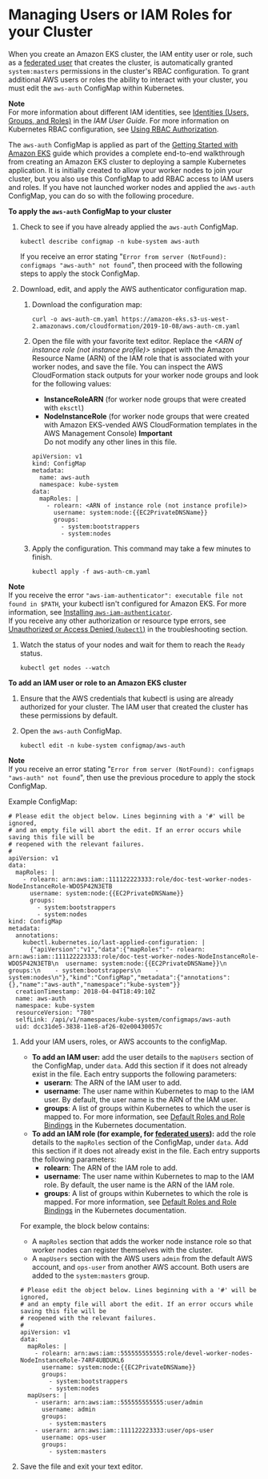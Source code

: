 # Managing Users or IAM Roles for your Cluster<a name="add-user-role"></a>

When you create an Amazon EKS cluster, the IAM entity user or role, such as a [federated user](https://docs.aws.amazon.com/IAM/latest/UserGuide/id_roles_providers.html) that creates the cluster, is automatically granted `system:masters` permissions in the cluster's RBAC configuration\. To grant additional AWS users or roles the ability to interact with your cluster, you must edit the `aws-auth` ConfigMap within Kubernetes\. 

**Note**  
For more information about different IAM identities, see [Identities \(Users, Groups, and Roles\)](https://docs.aws.amazon.com/IAM/latest/UserGuide/id_roles_providers.html) in the *IAM User Guide*\. For more information on Kubernetes RBAC configuration, see [Using RBAC Authorization](https://kubernetes.io/docs/reference/access-authn-authz/rbac/)\. 

The `aws-auth` ConfigMap is applied as part of the [Getting Started with Amazon EKS](getting-started.md) guide which provides a complete end\-to\-end walkthrough from creating an Amazon EKS cluster to deploying a sample Kubernetes application\. It is initially created to allow your worker nodes to join your cluster, but you also use this ConfigMap to add RBAC access to IAM users and roles\. If you have not launched worker nodes and applied the `aws-auth` ConfigMap, you can do so with the following procedure\.

**To apply the `aws-auth` ConfigMap to your cluster**

1. Check to see if you have already applied the `aws-auth` ConfigMap\.

   ```
   kubectl describe configmap -n kube-system aws-auth
   ```

   If you receive an error stating "`Error from server (NotFound): configmaps "aws-auth" not found`", then proceed with the following steps to apply the stock ConfigMap\.

1. Download, edit, and apply the AWS authenticator configuration map\.

   1. Download the configuration map:

      ```
      curl -o aws-auth-cm.yaml https://amazon-eks.s3-us-west-2.amazonaws.com/cloudformation/2019-10-08/aws-auth-cm.yaml
      ```

   1. Open the file with your favorite text editor\. Replace the *<ARN of instance role \(not instance profile\)>* snippet with the Amazon Resource Name \(ARN\) of the IAM role that is associated with your worker nodes, and save the file\. You can inspect the AWS CloudFormation stack outputs for your worker node groups and look for the following values:
      + **InstanceRoleARN** \(for worker node groups that were created with `eksctl`\)
      + **NodeInstanceRole** \(for worker node groups that were created with Amazon EKS\-vended AWS CloudFormation templates in the AWS Management Console\)
**Important**  
Do not modify any other lines in this file\.

      ```
      apiVersion: v1
      kind: ConfigMap
      metadata:
        name: aws-auth
        namespace: kube-system
      data:
        mapRoles: |
          - rolearn: <ARN of instance role (not instance profile)>
            username: system:node:{{EC2PrivateDNSName}}
            groups:
              - system:bootstrappers
              - system:nodes
      ```

   1. Apply the configuration\. This command may take a few minutes to finish\.

      ```
      kubectl apply -f aws-auth-cm.yaml
      ```
**Note**  
If you receive the error `"aws-iam-authenticator": executable file not found in $PATH`, your kubectl isn't configured for Amazon EKS\. For more information, see [Installing `aws-iam-authenticator`](install-aws-iam-authenticator.md)\.  
If you receive any other authorization or resource type errors, see [Unauthorized or Access Denied \(`kubectl`\)](troubleshooting.md#unauthorized) in the troubleshooting section\.

1. Watch the status of your nodes and wait for them to reach the `Ready` status\.

   ```
   kubectl get nodes --watch
   ```

**To add an IAM user or role to an Amazon EKS cluster**

1. Ensure that the AWS credentials that kubectl is using are already authorized for your cluster\. The IAM user that created the cluster has these permissions by default\.

1. Open the `aws-auth` ConfigMap\.

   ```
   kubectl edit -n kube-system configmap/aws-auth
   ```
**Note**  
If you receive an error stating "`Error from server (NotFound): configmaps "aws-auth" not found`", then use the previous procedure to apply the stock ConfigMap\.

   Example ConfigMap:

   ```
   # Please edit the object below. Lines beginning with a '#' will be ignored,
   # and an empty file will abort the edit. If an error occurs while saving this file will be
   # reopened with the relevant failures.
   #
   apiVersion: v1
   data:
     mapRoles: |
       - rolearn: arn:aws:iam::111122223333:role/doc-test-worker-nodes-NodeInstanceRole-WDO5P42N3ETB
         username: system:node:{{EC2PrivateDNSName}}
         groups:
           - system:bootstrappers
           - system:nodes
   kind: ConfigMap
   metadata:
     annotations:
       kubectl.kubernetes.io/last-applied-configuration: |
         {"apiVersion":"v1","data":{"mapRoles":"- rolearn: arn:aws:iam::111122223333:role/doc-test-worker-nodes-NodeInstanceRole-WDO5P42N3ETB\n  username: system:node:{{EC2PrivateDNSName}}\n  groups:\n    - system:bootstrappers\n    - system:nodes\n"},"kind":"ConfigMap","metadata":{"annotations":{},"name":"aws-auth","namespace":"kube-system"}}
     creationTimestamp: 2018-04-04T18:49:10Z
     name: aws-auth
     namespace: kube-system
     resourceVersion: "780"
     selfLink: /api/v1/namespaces/kube-system/configmaps/aws-auth
     uid: dcc31de5-3838-11e8-af26-02e00430057c
   ```

1. Add your IAM users, roles, or AWS accounts to the configMap\.
   + **To add an IAM user:** add the user details to the `mapUsers` section of the ConfigMap, under `data`\. Add this section if it does not already exist in the file\. Each entry supports the following parameters:
     + **userarn**: The ARN of the IAM user to add\.
     + **username**: The user name within Kubernetes to map to the IAM user\. By default, the user name is the ARN of the IAM user\.
     + **groups**: A list of groups within Kubernetes to which the user is mapped to\. For more information, see [Default Roles and Role Bindings](https://kubernetes.io/docs/reference/access-authn-authz/rbac/#default-roles-and-role-bindings) in the Kubernetes documentation\.
   + **To add an IAM role \(for example, for [federated users](https://docs.aws.amazon.com/IAM/latest/UserGuide/id_roles_providers.html)\):** add the role details to the `mapRoles` section of the ConfigMap, under `data`\. Add this section if it does not already exist in the file\. Each entry supports the following parameters:
     + **rolearn**: The ARN of the IAM role to add\.
     + **username**: The user name within Kubernetes to map to the IAM role\. By default, the user name is the ARN of the IAM role\.
     + **groups**: A list of groups within Kubernetes to which the role is mapped\. For more information, see [Default Roles and Role Bindings](https://kubernetes.io/docs/reference/access-authn-authz/rbac/#default-roles-and-role-bindings) in the Kubernetes documentation\.

   For example, the block below contains:
   + A `mapRoles` section that adds the worker node instance role so that worker nodes can register themselves with the cluster\.
   + A `mapUsers` section with the AWS users `admin` from the default AWS account, and `ops-user` from another AWS account\. Both users are added to the `system:masters` group\.

   ```
   # Please edit the object below. Lines beginning with a '#' will be ignored,
   # and an empty file will abort the edit. If an error occurs while saving this file will be
   # reopened with the relevant failures.
   #
   apiVersion: v1
   data:
     mapRoles: |
       - rolearn: arn:aws:iam::555555555555:role/devel-worker-nodes-NodeInstanceRole-74RF4UBDUKL6
         username: system:node:{{EC2PrivateDNSName}}
         groups:
           - system:bootstrappers
           - system:nodes
     mapUsers: |
       - userarn: arn:aws:iam::555555555555:user/admin
         username: admin
         groups:
           - system:masters
       - userarn: arn:aws:iam::111122223333:user/ops-user
         username: ops-user
         groups:
           - system:masters
   ```

1. Save the file and exit your text editor\.